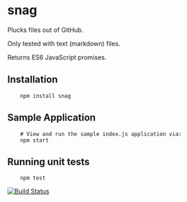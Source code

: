 # snag

Plucks files out of GitHub.

Only tested with text (markdown) files.

Returns ES6 JavaScript promises.

## Installation

        npm install snag

## Sample Application

        # View and run the sample index.js application via:
        npm start

## Running unit tests

        npm test

[![Build Status](https://travis-ci.org/briangershon/snag.png?branch=master)](https://travis-ci.org/briangershon/snag)